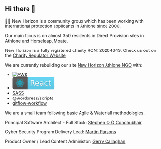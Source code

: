 ## Hi there 👋

🙋‍♀️ New Horizon is a community group which has been working with international protection applicants in Athlone since 2000. 

Our main focus is on almost 350 residents in Direct Provision sites in Athlone and Horseleap, Moate. 

New Horizon is a fully registered charity RCN: 20204649. Check us out on the [Charity Regulator Website](https://www.charitiesregulator.ie/en/information-for-the-public/search-the-register-of-charities/charity-detail?srchstr=new%20horizon%20athlone&regid=20204649)

We are currently rebuilding our site [New Horizon Athlone NGO](http://newhorizonathlone.ngo) with:
- <a href="https://aws.amazon.com/"><img alt="AWS" width="40" height="22" src="https://upload.wikimedia.org/wikipedia/commons/thumb/5/5c/AWS_Simple_Icons_AWS_Cloud.svg/1024px-AWS_Simple_Icons_AWS_Cloud.svg.png" /></a> 
- <a href="https://reactjs.org/"><img alt="React" src="https://raw.githubusercontent.com/aleen42/badges/master/src/react.svg" /></a> 
- [SASS](https://sass-lang.com/)
- [@wordpress/scripts](https://www.npmjs.com/package/@wordpress/scripts)
- [gitflow-workflow](https://www.atlassian.com/git/tutorials/comparing-workflows/gitflow-workflow)

We are a small team following basic Agile & Waterfall methodologies.

Principal Software Architect - Full Stack: [Stephen ♔ Ó Conchubhair](https://github.com/theWhiteFox)

Cyber Security Program Delivery Lead: [Martin Parsons](https://github.com/martydotcom)

Product Owner / Lead Content Administor: [Gerry Callaghan](https://newhorizonathlone.org/members/gerry/)
